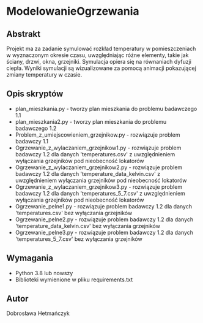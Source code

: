 # ModelowanieOgrzewania

## Abstrakt
Projekt ma za zadanie symulować rozkład temperatury w pomieszczeniach w wyznaczonym okresie czasu, uwzględniając różne elementy, takie jak ściany, drzwi, okna, grzejniki. Symulacja opiera się na równaniach dyfuzji ciepła. Wyniki symulacji są wizualizowane za pomocą animacji pokazującej zmiany temperatury w czasie.

## Opis skryptów

- plan_mieszkania.py - tworzy plan mieszkania do problemu badawczego 1.1
- plan_mieszkania2.py - tworzy plan mieszkania do problemu badawczego 1.2
- Problem_z_umiejscowieniem_grzejnikow.py - rozwiązuje problem badawczy 1.1
- Ogrzewanie_z_wylaczaniem_grzejnikow1.py - rozwiązuje problem badawczy 1.2 dla danych 'temperatures.csv' z uwzględnieniem wyłączania grzejników pod nieobecność lokatorów
- Ogrzewanie_z_wylaczaniem_grzejnikow2.py - rozwiązuje problem badawczy 1.2 dla danych 'temperature_data_kelvin.csv' z uwzględnieniem wyłączania grzejników pod nieobecność lokatorów
- Ogrzewanie_z_wylaczaniem_grzejnikow3.py - rozwiązuje problem badawczy 1.2 dla danych 'temperatures_5_7.csv' z uwzględnieniem wyłączania grzejników pod nieobecność lokatorów
- Ogrzewanie_pelne1.py - rozwiązuje problem badawczy 1.2 dla danych 'temperatures.csv' bez wyłączania grzejników
- Ogrzewanie_pelne2.py - rozwiązuje problem badawczy 1.2 dla danych 'temperature_data_kelvin.csv' bez wyłączania grzejników
- Ogrzewanie_pelne3.py - rozwiązuje problem badawczy 1.2 dla danych 'temperatures_5_7.csv' bez wyłączania grzejników

## Wymagania

- Python 3.8 lub nowszy
- Biblioteki wymienione w pliku requirements.txt

## Autor

Dobrosława Hetmańczyk

